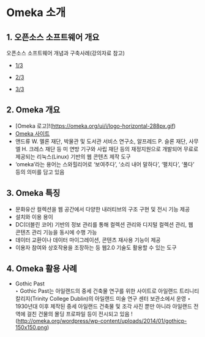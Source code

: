 # Omeka 소개

## 1. 오픈소스 소프트웨어 개요

오픈소스 소프트웨어 개념과 구축사례(강의자료 참고)
- [1/3](https://github.com/ahhn/oss/blob/master/resources/OSS1.pdf)

- [2/3](https://github.com/ahhn/oss/blob/master/resources/OSS2.pdf)

- [3/3](https://github.com/ahhn/oss/blob/master/resources/OSS3.pdf)
 
## 2. Omeka 개요
- [Omeka 로고]!(https://omeka.org/ui/i/logo-horizontal-288px.gif)
- [Omeka 사이트](http://omeka.org)
- 앤드류 W. 멜론 재단, 박물관 및 도서관 서비스 연구소, 알프레드 P. 슬론 재단, 사무엘 H. 크레스 재단 등 미 연방 기구와 사립 재단 등의 재정지원으로 개발되어 무료로 제공되는 리눅스(Linux) 기반의 웹 콘텐츠 제작 도구
-  ‘omeka’라는 용어는 스와힐리어로 ‘보여주다’, ‘소리 내어 말하다’, ‘펼치다’, ‘풀다’ 등의 의미를 담고 있음

## 3. Omeka 특징
- 문화유산 컬렉션을 웹 공간에서 다양한 내러티브의 구조 구현 및 전시 기능 제공 
- 설치와 이용 용이
- DC(더블린 코어) 기반의 정보 관리를 통해 컬렉션 관리와 디지털 컬렉션 관리, 웹 콘텐츠 관리 기능을 동시에 수행 가능
- 데이터 교환이나 데이터 마이그레이션, 콘텐츠 재사용 기능이 제공
- 이용자 참여와 상호작용을 조장하는 등 웹2.0 기술도 활용할 수 있는 도구

## 4. Omeka 활용 사례
- Gothic Past  
   ‣ Gothic Past는 아일랜드의 중세 건축물 연구를 위한 사이트로  아일랜드 트리니티 칼리지(Trinity College Dublin)의 아일랜드 미술 연구 센터 보관소에서 운영
   ‣ 1930년대 이후 제작된 중세 아일랜드 건축물 및 조각 사진 뿐만 아니라 아일랜드 전역에 걸친 건물의 몰딩 프로파일 등이 전시되고 있음
!(http://omeka.org/wordpress/wp-content/uploads/2014/01/gothicp-150x150.png)
